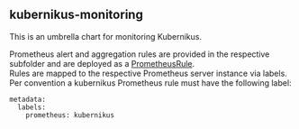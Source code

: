 kubernikus-monitoring
---------------------

This is an umbrella chart for monitoring Kubernikus.

Prometheus alert and aggregation rules are provided in the respective subfolder and are deployed as a [PrometheusRule](https://github.com/coreos/prometheus-operator/blob/master/Documentation/api.md#prometheusrule).  
Rules are mapped to the respective Prometheus server instance via labels. Per convention a kubernikus Prometheus rule must have the following label:
```
metadata:
  labels:
    prometheus: kubernikus
```
